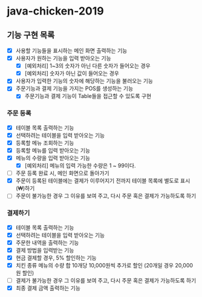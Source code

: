 # java-chicken-2019

## 기능 구현 목록
- [x] 사용할 기능들을 표시하는 메인 화면 출력하는 기능
- [x] 사용자가 원하는 기능을 입력 받아오는 기능
    - [x] [예외처리] 1~3의 숫자가 아닌 다른 숫자가 들어오는 경우
    - [x] [예외처리] 숫자가 아닌 값이 들어오는 경우
- [x] 사용자가 입력한 기능의 숫자에 해당하는 기능을 불러오는 기능
- [x] 주문기능과 결제 기능을 가지는 POS를 생성하는 기능
    - [x] 주문기능과 결제 기능이 Table들을 접근할 수 있도록 구현

### 주문 등록 
- [x] 테이블 목록 출력하는 기능
- [x] 선택하려는 테이블을 입력 받아오는 기능
- [x] 등록할 메뉴 조회하는 기능
- [x] 등록할 메뉴를 입력 받아오는 기능
- [x] 메뉴의 수량을 입력 받아오는 기능
    - [x] [예외처리] 메뉴의 입력 가능한 수량은 1 ~ 99이다.
- [ ] 주문 등록 완료 시, 메인 화면으로 돌아가기
- [x] 주문이 등록된 테이블에는 결제가 이루어지기 전까지 테이블 목록에 별도로 표시(₩)하기
- [ ] 주문이 불가능한 경우 그 이유를 보여 주고, 다시 주문 혹은 결제가 가능하도록 하기

### 결제하기
- [x] 테이블 목록 출력하는 기능
- [x] 선택하려는 테이블을 입력 받아오는 기능
- [x] 주문한 내역을 출력하는 기능
- [x] 결제 방법을 입력받는 기능
- [x] 현금 결제할 경우, 5% 할인하는 기능
- [x] 치킨 종류 메뉴의 수량 합 10개당 10,000원씩 추가로 할인 (20개일 경우 20,000원 할인)
- [ ] 결제가 불가능한 경우 그 이유를 보여 주고, 다시 주문 혹은 결제가 가능하도록 하기
- [x] 최종 결제 금액 출력하는 기능 